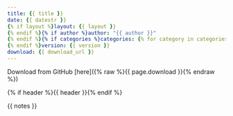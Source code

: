 ```yaml
---
title: {{ title }}
date: {{ datestr }}
{% if layout %}layout: {{ layout }}
{% endif %}{% if author %}author: "{{ author }}"
{% endif %}{% if categories %}categories: {% for category in categories %}{{ category }}{% if loop.last %}{% else %},{% endif %}{% endfor %}
{% endif %}version: {{ version }}
download: {{ download_url }}
---
```


Download from GitHub [here]({% raw %}{{ page.download }}{% endraw %})

{% if header %}{{ header }}{% endif %}

{{ notes }}
